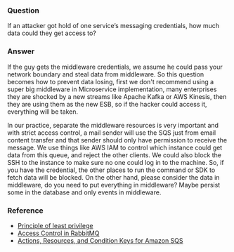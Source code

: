 ### Question

If an attacker got hold of one service’s messaging credentials, how much data could they get access to?

### Answer

If the guy gets the middleware credentials, we assume he could pass your network boundary and steal data from middleware.  So this question becomes how to prevent data losing, first we don't recommend using a super big middleware in Microservice implementation, many enterprises they are shocked by a new streams like Apache Kafka or AWS Kinesis, then they are using them as the new ESB, so if the hacker could access it, everything will be taken.

In our practice, separate the middleware resources is very important and with strict access control, a mail sender will use the SQS just from email content transfer and that sender should only have permission to receive the message.  We use things like AWS IAM to control which instance could get data from this queue, and reject the other clients.  We could also block the SSH to the instance to make sure no one could log in to the machine.  So, if you have the credential, the other places to run the command or SDK to fetch data will be blocked.  On the other hand, please consider the data in middleware, do you need to put everything in middleware? Maybe persist some in the database and only events in middleware.

### Reference

- [Principle of least privilege](https://en.wikipedia.org/wiki/Principle_of_least_privilege)
- [Access Control in RabbitMQ](https://www.rabbitmq.com/access-control.html)
- [Actions, Resources, and Condition Keys for Amazon SQS](https://docs.aws.amazon.com/IAM/latest/UserGuide/list_amazonsqs.html)
